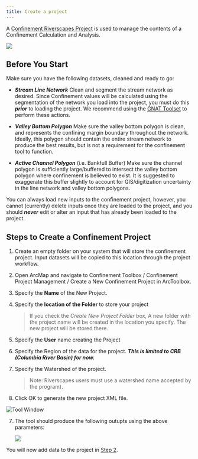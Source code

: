 ```yaml
---
title: Create a project
---
```


A [Confinement Riverscapes Project](About-Confinement-Projects) is used to manage the contents of a Confinement Calculation and Analysis. 

![](assets/images/ArcToolbox-NewConfineProject.png)

## Before You Start

Make sure you have the following datasets, cleaned and ready to go:

- ***Stream Line Network*** Clean and segment the stream network as desired. Since Confinement values will be calculated using the segmentation of the network you load into the project, you must do this ***prior*** to loading the project. We recommend using the [GNAT Toolset](gnat.riverscapes.net) to perform these actions.


- ***Valley Bottom Polygon*** Make sure the valley bottom polygon is clean, and represents the confining margin boundary throughout the network. Ideally, this polygon should contain the entire stream network to produce the best results, but is not a requirement for the confinement tool to function.


- ***Active Channel Polygon*** (i.e. Bankfull Buffer) Make sure the channel polygon is sufficiently large/buffered to intersect the valley bottom polygon where confinement is believed to exist. It is suggested to exaggerate this buffer slightly to account for GIS/digitization uncertainty in the line network and valley bottom polygons.

You can always load new inputs to the confinement project, however, you cannot (currently) delete inputs once they are loaded to the project, and you should ***never*** edit or alter an input that has already been loaded to the project.

## Steps to Create a Confinement Project

1. Create an empty folder on your system that will store the confinement project. Input datasets will be copied to this location through the project workflow.

2. Open ArcMap and navigate to Confinement Toolbox / Confinement Project Management / Create a New Confinement Project in ArcToolbox.
  1. Specify the **Name** of the New Project.

  2. Specify the **location of the Folder** to store your project

     > If you check the *Create New Project Folder* box, A new folder with the project name will be created in the location you specify.  The new project will be stored there. 

  3. Specify the **User** name creating the Project

  4. Specify the Region of the data for the project. ***This is limited to CRB (Columbia River Basin) for now.***

  5. Specify the Watershed of the project. 

     > Note: Riverscapes users must use a watershed name accepted by the program).

  6. Click OK to generate the new project XML file.

![Tool Window](assets/images/NewConfinementProjectToolWindow.PNG "Confinement Project")

7. The tool should produce the following outupts using the above parameters:

   ![](Images/Folder-NewProject.png)



You will now add data to the project in [Step 2](Load-Input-Datasets).